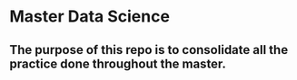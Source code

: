 # Master Data Science

## The purpose of this repo is to consolidate all the practice done throughout the master.



